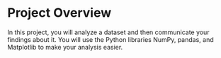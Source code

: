 # Project Overview

In this project, you will analyze a dataset and then communicate your findings about it. You will use the 
Python libraries NumPy, pandas, and Matplotlib to make your analysis easier.

